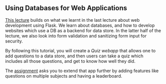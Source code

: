 ## Using Databases for Web Applications

[This lecture](https://github.com/amangup/coding-bootcamp/blob/master/lecture11/webapp_using_db.md) builds on what we learnt in the last lecture about web development using Flask. We learn about databases, and how to develop websites which use a DB as a backend for data store. In the latter half of the lecture, we also look into form validation and sanitizing form input for security.

By following this tutorial, you will create a *Quiz webapp* that allows one to add questions to a data store, and then users can take a quiz which includes all those questions, and get to know how well they did.

The [assignment](https://github.com/amangup/coding-bootcamp/blob/master/lecture11/assignments.md) asks you to extend that app further by adding features like questions on multiple subjects and having a leaderboard.
